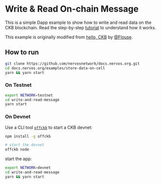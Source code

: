 # Write & Read On-chain Message

This is a simple Dapp example to show how to write and read data on the CKB blockchain. Read the step-by-step [tutorial](https://docs.nervos.org/docs/dapp/store-data-on-cell) to understand how it works.

This example is originally modified from [hello, CKB](https://github.com/cryptape/ckb-tutorial) by [@Flouse](https://github.com/Flouse).

## How to run

```sh
git clone https://github.com/nervosnetwork/docs.nervos.org.git
cd docs.nervos.org/examples/store-data-on-cell
yarn && yarn start
```

### On Testnet

```sh
export NETWORK=testnet
cd write-and-read-message
yarn start 
```

### On Devnet

Use a CLI tool [`offckb`](https://github.com/ckb-ecofund/offckb) to start a CKB devnet:

```sh
npm install -g offckb

# start the devnet
offckb node 
```

start the app:

```sh
export NETWORK=devnet
cd write-and-read-message
yarn && yarn start
```
